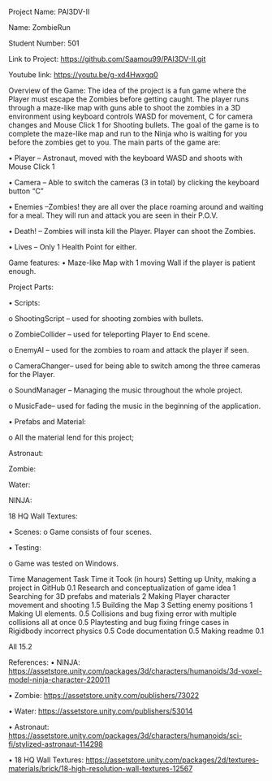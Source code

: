 Project Name: PAI3DV-II

Name: ZombieRun

Student Number: 501

Link to Project:
https://github.com/Saamou99/PAI3DV-II.git

Youtube link:
https://youtu.be/g-xd4Hwxgq0

Overview of the Game:
The idea of the project is a fun game where the Player must escape the Zombies before getting caught. The player runs through a maze-like map with guns able to shoot the zombies in a 3D environment using keyboard controls WASD for movement, C for camera changes and Mouse Click 1 for Shooting bullets. The goal of the game is to complete the maze-like map and run to the Ninja who is waiting for you before the zombies get to you.
The main parts of the game are:

•	Player – Astronaut, moved with the keyboard WASD and shoots with Mouse Click 1

•	Camera – Able to switch the cameras (3 in total) by clicking the keyboard button “C”

•	Enemies –Zombies! they are all over the place roaming around and waiting for a meal. They will run and attack you are seen in their P.O.V.

•	Death! – Zombies will insta kill the Player. Player can shoot the Zombies.

•	Lives – Only 1 Health Point for either.

Game features:
•	Maze-like Map with 1 moving Wall if the player is patient enough. 

Project Parts:

•	Scripts:

o	ShootingScript – used for shooting zombies with bullets.

o	ZombieCollider – used for teleporting Player to End scene.

o	EnemyAI – used for the zombies to roam and attack the player if seen.

o	CameraChanger– used for being able to switch among the three cameras for the Player.

o	SoundManager – Managing the music throughout the whole project.

o	MusicFade– used for fading the music in the beginning of the application.

•	Prefabs and Material:

o	All the material lend for this project;

Astronaut: 

Zombie: 

Water: 

NINJA: 

18 HQ Wall Textures:

•	Scenes:
o	Game consists of four scenes.

•	Testing:

o	Game was tested on Windows.

Time Management
Task	Time it Took (in hours)
Setting up Unity, making a project in GitHub	0.1
Research and conceptualization of game idea	1
Searching for 3D prefabs and materials	2
Making Player character movement and shooting	1.5
Building the Map	3
Setting enemy positions	1
Making UI elements.	0.5
Collisions and bug fixing error with multiple collisions all at once	0.5
Playtesting and bug fixing fringe cases in Rigidbody incorrect physics	0.5
Code documentation	0.5
Making readme	0.1

All	15.2

References:
•	NINJA: 
https://assetstore.unity.com/packages/3d/characters/humanoids/3d-voxel-model-ninja-character-220011

•	Zombie: 
https://assetstore.unity.com/publishers/73022

•	Water: 
https://assetstore.unity.com/publishers/53014

•	Astronaut:
https://assetstore.unity.com/packages/3d/characters/humanoids/sci-fi/stylized-astronaut-114298

•	18 HQ Wall Textures: 
https://assetstore.unity.com/packages/2d/textures-materials/brick/18-high-resolution-wall-textures-12567
